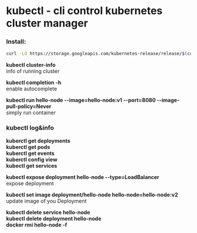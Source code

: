 # kubectl - cli control kubernetes cluster manager

### Install:
```bash
curl -LO https://storage.googleapis.com/kubernetes-release/release/$(curl -s https://storage.googleapis.com/kubernetes-release/release/stable.txt)/bin/linux/amd64/kubectl && sudo chmod +x ./kubectl && sudo sudo mv ./kubectl /usr/local/bin/kubectl

```

**kubectl cluster-info**  
info of running cluster

**kubectl completion -h**  
enable autocomplete

**kubectl run hello-node --image=hello-node:v1 --port=8080 --image-pull-policy=Never**  
simply run container

### kubectl log&info 
**kuberctl get deployments**  
**kuberctl get pods**  
**kuberctl get events**  
**kuberctl config view**  
**kubectl get services**

**kubectl expose deployment hello-node --type=LoadBalancer**  
expose deployment 

**kubectl set image deployment/hello-node hello-node=hello-node:v2**  
update image of you Deployment


**kubectl delete service hello-node**  
**kubectl delete deployment hello-node**  
**docker rmi hello-node -f**  

